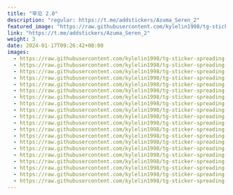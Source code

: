 ```yaml
---
title: "罕见 2.0"
description: "regular: https://t.me/addstickers/Azuma_Seren_2"
featured_image: "https://raw.githubusercontent.com/kylelin1998/tg-sticker-spreading-worldwide-images/main/img/9506eedf-c081-4493-a762-4f3496eb0ee7.jpg"
link: "https://t.me/addstickers/Azuma_Seren_2"
weight: 3
date: 2024-01-17T09:26:42+08:00
images:
  - https://raw.githubusercontent.com/kylelin1998/tg-sticker-spreading-worldwide-images/main/img/9506eedf-c081-4493-a762-4f3496eb0ee7.jpg
  - https://raw.githubusercontent.com/kylelin1998/tg-sticker-spreading-worldwide-images/main/img/c604f64d-5c2a-408d-987e-662ec8dd1763.jpg
  - https://raw.githubusercontent.com/kylelin1998/tg-sticker-spreading-worldwide-images/main/img/507fbe35-f800-4a88-ba65-eaf0362b8d57.jpg
  - https://raw.githubusercontent.com/kylelin1998/tg-sticker-spreading-worldwide-images/main/img/3e05dfad-ad01-46db-877d-9670063541dd.jpg
  - https://raw.githubusercontent.com/kylelin1998/tg-sticker-spreading-worldwide-images/main/img/457eae02-0396-4b64-83d5-dd898972826e.jpg
  - https://raw.githubusercontent.com/kylelin1998/tg-sticker-spreading-worldwide-images/main/img/56b03755-50fe-42a5-b126-e67ccfb58fc8.jpg
  - https://raw.githubusercontent.com/kylelin1998/tg-sticker-spreading-worldwide-images/main/img/393b137d-52fe-4e27-9e51-e97909757d59.jpg
  - https://raw.githubusercontent.com/kylelin1998/tg-sticker-spreading-worldwide-images/main/img/b93fc0ae-df30-4367-9e71-45136bff1fa7.jpg
  - https://raw.githubusercontent.com/kylelin1998/tg-sticker-spreading-worldwide-images/main/img/1e5b7979-b053-4599-bd8e-b7e3d87668ff.jpg
  - https://raw.githubusercontent.com/kylelin1998/tg-sticker-spreading-worldwide-images/main/img/65c43382-d255-4ec7-92b3-46694e3499e2.jpg
  - https://raw.githubusercontent.com/kylelin1998/tg-sticker-spreading-worldwide-images/main/img/b9fedabc-f558-4b8e-869c-18dabd568f51.jpg
  - https://raw.githubusercontent.com/kylelin1998/tg-sticker-spreading-worldwide-images/main/img/502499a9-8e10-47db-95cd-a22e9e7f1a7f.jpg
  - https://raw.githubusercontent.com/kylelin1998/tg-sticker-spreading-worldwide-images/main/img/39e4abb4-c535-4b19-add8-c7d620ee4a2c.jpg
  - https://raw.githubusercontent.com/kylelin1998/tg-sticker-spreading-worldwide-images/main/img/01cf5d15-2028-4916-8355-7c5415ff9285.jpg
  - https://raw.githubusercontent.com/kylelin1998/tg-sticker-spreading-worldwide-images/main/img/fbecdc57-9aee-4fb9-8af1-a5ac7ab38493.jpg
  - https://raw.githubusercontent.com/kylelin1998/tg-sticker-spreading-worldwide-images/main/img/3d6fca44-2eac-4a71-af0e-e14fc63d3214.jpg
  - https://raw.githubusercontent.com/kylelin1998/tg-sticker-spreading-worldwide-images/main/img/388ab5bb-3c7c-46eb-9df2-5d6f861873a1.jpg
  - https://raw.githubusercontent.com/kylelin1998/tg-sticker-spreading-worldwide-images/main/img/5dc5ae90-6ba4-4bb1-bbc0-690cbb7207cd.jpg
  - https://raw.githubusercontent.com/kylelin1998/tg-sticker-spreading-worldwide-images/main/img/7ae10993-e52b-495f-90e9-22ebb5c174be.jpg
  - https://raw.githubusercontent.com/kylelin1998/tg-sticker-spreading-worldwide-images/main/img/eeff5cfc-679a-402c-8c02-a3b474fe8ca5.jpg
---
```

